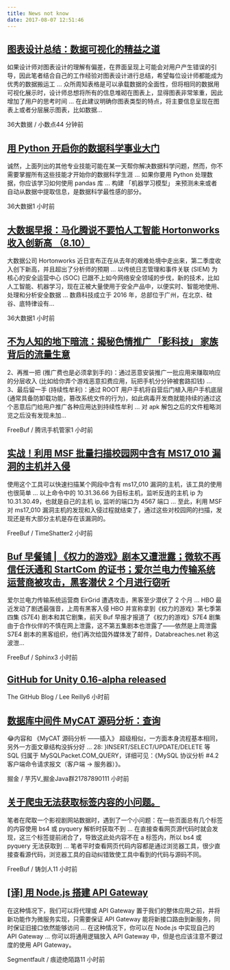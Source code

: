 ```yaml
---
title: News not know
date: 2017-08-07 12:51:46
---
```

[图表设计总结：数据可视化的精益之道](http://www.36dsj.com/archives/91825)
-----------------

如果设计师对图表设计的理解有偏差，在界面呈现上可能会对用户产生错误的引导，因此笔者结合自己的工作经验对图表设计进行总结，希望每位设计师都能成为优秀的数据搬运工 ... 众所周知表格是可以承载数据的全面性，但将相同的数据用可视化展示时，设计师总想将所有的信息堆砌在图表上，显得图表非常笨重，因此增加了用户的思考时间 ... 在此建议明确你图表类型的特点，将主要信息呈现在图表上或者分层展示图表，比如数据...

36大数据 / 小数点44 分钟前

[用 Python 开启你的数据科学事业大门](http://www.36dsj.com/archives/92047)
-----------------

诚然，上面列出的其他专业技能可能在某一天帮你解决数据科学问题，然而，你不需要掌握所有这些技能才开始你的数据科学生涯 ... 如果你要用 Python 处理数据，你应该学习如何使用 pandas 库 ... 构建 「机器学习模型」 来预测未来或者自动从数据中提取信息，是数据科学最性感的部分。

36大数据1 小时前

[大数据早报：马化腾说不要怕人工智能  Hortonworks 收入创新高 （8.10）](http://www.36dsj.com/archives/92018)
-----------------

大数据公司 Hortonworks 近日宣布正在从去年的艰难处境中走出来，第二季度收入创下新高，并且超出了分析师的预期 ... 以传统日志管理和事件关联 (SIEM) 为核心的安全运营中心 (SOC) 已跟不上如今网络安全领域的步伐，新的技术，比如人工智能、机器学习，现在正被大量使用于安全产品中，以便实时、智能地使用、处理和分析安全数据 ... 数鼎科技成立于 2016 年，总部位于广州，在北京、硅谷、底特律设有...

36大数据1 小时前

[不为人知的地下暗流：揭秘色情推广 「影科技」 家族背后的流量生意](http://www.freebuf.com/articles/network/143728.html)
-----------------

2、再推一把 (推广费也是必须拿到手的)：通过恶意安装推广一批应用来赚取响应的分层收入 (比如给你弄个游戏恶意扣费应用，玩把手机分分钟被套路扣钱) ... 3、最后留一手 (持续性牟利)：通过 ROOT 用户手机将自营后门植入用户手机底层 (通常具备防卸载功能，篡改系统文件的行为)，如此病毒开发商就能持续的通过这个恶意后门给用户推广各种应用达到持续性牟利 ... 对 apk 解包之后的文件粗略浏览之后没有发现未加...

FreeBuf / 腾讯手机管家1 小时前

[实战！利用 MSF 批量扫描校园网中含有 MS17_010 漏洞的主机并入侵](http://www.freebuf.com/articles/web/143376.html)
-----------------

使用这个工具可以快速扫描某个网段中含有 ms17_010 漏洞的主机，该工具的使用也很简单 ... 以上命令中的 10.31.36.66 为目标主机，监听反连的主机 ip 为 10.31.30.49，也就是自己的主机 ip, 监听的端口为 4567 端口 ... 至此，利用 MSF 对 ms17_010 漏洞主机的发现和入侵过程就结束了，通过这些对校园网的扫描，发现还是有大部分主机是存在该漏洞的。

FreeBuf / TimeShatter2 小时前

[Buf 早餐铺 | 《权力的游戏》剧本又遭泄露；微软不再信任沃通和 StartCom 的证书；爱尔兰电力传输系统运营商被攻击，黑客潜伏 2 个月进行窃听](http://www.freebuf.com/news/143756.html)
-----------------

爱尔兰电力传输系统运营商 EirGrid 遭遇攻击，黑客至少潜伏了 2 个月 ... HBO 最近发动了剧透最强音，上周有黑客入侵 HBO 并宣称拿到《权力的游戏》第七季第四集 (S7E4) 剧本和其它剧集，前天 Buf 早报才报道了《权力的游戏》S7E4 剧集由于合作伙伴的不慎在网上泄露，这不第五集剧本也泄露了——依然是上周泄露 S7E4 剧本的黑客组织，他们再次给国外媒体发了邮件，Databreaches.net 称这波泄...

FreeBuf / Sphinx3 小时前

[GitHub for Unity 0.16-alpha released](https://github.com/blog/2414-github-for-unity-0-16-alpha-released)
-----------------



The GitHub Blog / Lee Reilly6 小时前

[数据库中间件 MyCAT 源码分析：查询](https://juejin.im/entry/598b28af6fb9a03c445de239)
-----------------

😂内容和 《MyCAT 源码分析 ——插入》 超级相似，一方面本身流程基本相同，另外一方面文章结构没拆分好 ... 28: }INSERT/SELECT/UPDATE/DELETE 等 SQL 归属于 MySQLPacket.COM_QUERY，详细可见：《MySQL 协议分析 #4.2 客户端命令请求报文（客户端 -> 服务器）》。

掘金 / 芋艿V_掘金Java群21787890111 小时前

[关于爬虫无法获取标签内容的小问题。](http://www.freebuf.com/column/143792.html)
-----------------

笔者在爬取一个影视剧网站数据时，遇到了一个小问题：在一些页面总有几个标签的内容使用 bs4 或 pyquery 解析时获取不到 ... 在直接查看网页源代码时就会发现，这三个标签提前闭合了，导致这此处内容不在 a 标签内，所以 bs4 或 pyquery 无法获取到 ... 笔者平时查看网页代码内容都是通过浏览器工具，很少直接查看源代码，浏览器工具的自动纠错致使工具中看到的代码与源码不同。

FreeBuf / 铸剑人11 小时前

[[译] 用 Node.js 搭建 API Gateway](https://segmentfault.com/a/1190000010581422)
-----------------

在这种情况下，我们可以将代理或 API Gateway 置于我们的整体应用之前，并将新功能作为微服务实现，只需要保证 API Gateway 能将新接口路由到新服务，同时保证旧接口依然能够访问 ... 在这种情况下，你可以在 Node.js 中实现自己的 API Gateway ... 你可以将通用逻辑放入 API Gateway 中，但是也应该注意不要过度的使用 API Gateway。

Segmentfault / 痕迹绝陌路11 小时前

